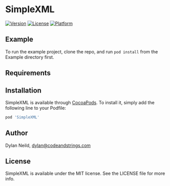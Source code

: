 # SimpleXML

[![Version](https://img.shields.io/cocoapods/v/SimpleXML.svg?style=flat)](http://cocoapods.org/pods/SimpleXML)
[![License](https://img.shields.io/cocoapods/l/SimpleXML.svg?style=flat)](http://cocoapods.org/pods/SimpleXML)
[![Platform](https://img.shields.io/cocoapods/p/SimpleXML.svg?style=flat)](http://cocoapods.org/pods/SimpleXML)

## Example

To run the example project, clone the repo, and run `pod install` from the Example directory first.

## Requirements

## Installation

SimpleXML is available through [CocoaPods](http://cocoapods.org). To install
it, simply add the following line to your Podfile:

```ruby
pod 'SimpleXML'
```

## Author

Dylan Neild, dylan@codeandstrings.com

## License

SimpleXML is available under the MIT license. See the LICENSE file for more info.
